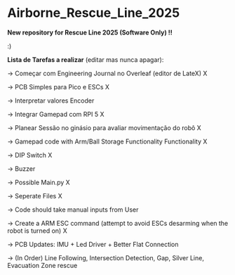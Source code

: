 # Airborne_Rescue_Line_2025

**New repository for Rescue Line 2025 (Software Only) !!**

:)

**Lista de Tarefas a realizar** (editar mas nunca apagar):

-> Começar com Engineering Journal no Overleaf (editor de LateX) X

-> PCB Simples para Pico e ESCs X

-> Interpretar valores Encoder

-> Integrar Gamepad com RPI 5 X

-> Planear Sessão no ginásio para avaliar movimentação do robô X

-> Gamepad code with Arm/Ball Storage Functionality Functionality X

-> DIP Switch X

-> Buzzer

-> Possible Main.py X

-> Seperate Files X

-> Code should take manual inputs from User

-> Create a ARM ESC command (attempt to avoid ESCs desarming when the robot is turned on) X

-> PCB Updates: IMU + Led Driver + Better Flat Connection

-> (In Order) Line Following, Intersection Detection, Gap, Silver Line, Evacuation Zone rescue
